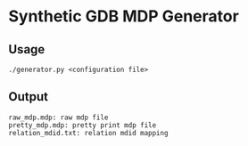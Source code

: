 # Synthetic GDB MDP Generator

## Usage

```
./generator.py <configuration file>
```

## Output
```
raw_mdp.mdp: raw mdp file
pretty_mdp.mdp: pretty print mdp file
relation_mdid.txt: relation mdid mapping
```